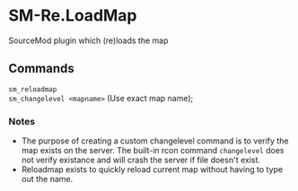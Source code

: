 # SM-Re.LoadMap
SourceMod plugin which (re)loads the map

## Commands
`sm_reloadmap`  
`sm_changelevel <mapname>` (Use exact map name);

### Notes
- The purpose of creating a custom changelevel command is to verify the map exists on the server. The built-in rcon command `changelevel` does not verify existance and will crash the server if file doesn't exist.
- Reloadmap exists to quickly reload current map without having to type out the name.
